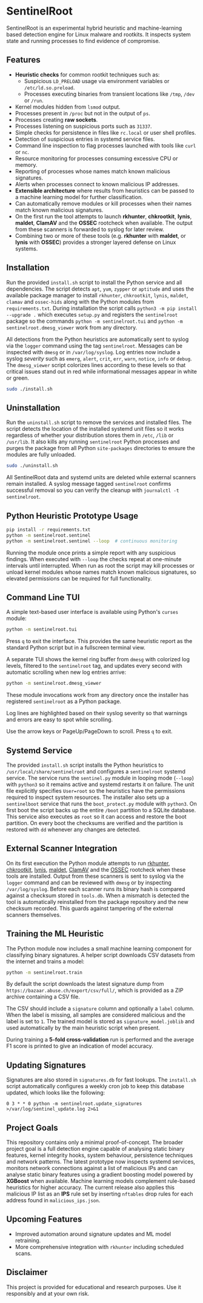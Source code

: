 # SentinelRoot

SentinelRoot is an experimental hybrid heuristic and machine-learning based detection engine for Linux malware and rootkits. It inspects system state and running processes to find evidence of compromise.

## Features

- **Heuristic checks** for common rootkit techniques such as:
  - Suspicious `LD_PRELOAD` usage via environment variables or `/etc/ld.so.preload`.
  - Processes executing binaries from transient locations like `/tmp`, `/dev` or `/run`.
- Kernel modules hidden from `lsmod` output.
- Processes present in `/proc` but not in the output of `ps`.
- Processes creating **raw sockets**.
- Processes listening on suspicious ports such as `31337`.
- Simple checks for persistence in files like `rc.local` or user shell profiles.
- Detection of suspicious entries in systemd service files.
- Command line inspection to flag processes launched with tools like `curl` or `nc`.
- Resource monitoring for processes consuming excessive CPU or memory.
- Reporting of processes whose names match known malicious signatures.
- Alerts when processes connect to known malicious IP addresses.
- **Extensible architecture** where results from heuristics can be passed to a machine learning model for further classification.
- Can automatically remove modules or kill processes when their names match
  known malicious signatures.
- On the first run the tool attempts to launch **rkhunter**, **chkrootkit**,
  **lynis**, **maldet**, **ClamAV** and the **OSSEC** rootcheck when available. The output
  from these scanners is forwarded to syslog for later review.
- Combining two or more of these tools (e.g. **rkhunter** with **maldet**, or
  **lynis** with **OSSEC**) provides a stronger layered defense on Linux
  systems.

## Installation

Run the provided `install.sh` script to install the Python service and all
dependencies. The script detects `apt`, `yum`, `zypper` or `aptitude` and uses
the available package manager to install `rkhunter`, `chkrootkit`, `lynis`,
`maldet`, `clamav` and `ossec-hids` along with the Python modules from
`requirements.txt`.  During installation the script calls `python3 -m pip
install --upgrade .` which executes `setup.py` and registers the
`sentinelroot` package so the commands `python -m sentinelroot.tui` and
`python -m sentinelroot.dmesg_viewer` work from any directory.

All detections from the Python heuristics are automatically sent to syslog via
the `logger` command using the tag `sentinelroot`.  Messages can be inspected
with `dmesg` or in `/var/log/syslog`.
Log entries now include a syslog *severity* such as `emerg`, `alert`,
`crit`, `err`, `warn`, `notice`, `info` or `debug`.  The
`dmesg_viewer` script colorizes lines according to these levels so that
critical issues stand out in red while informational messages appear in
white or green.

```bash
sudo ./install.sh
```

## Uninstallation

Run the `uninstall.sh` script to remove the services and installed files.  The
script detects the location of the installed systemd unit files so it works
regardless of whether your distribution stores them in `/etc`, `/lib` or
`/usr/lib`.  It also kills any running `sentinelroot` Python processes and
purges the package from all Python `site-packages` directories to ensure the
modules are fully unloaded.

```bash
sudo ./uninstall.sh
```

All SentinelRoot data and systemd units are deleted while external scanners
remain installed.  A syslog message tagged `sentinelroot` confirms successful
removal so you can verify the cleanup with `journalctl -t sentinelroot`.


## Python Heuristic Prototype Usage

```bash
pip install -r requirements.txt
python -m sentinelroot.sentinel
python -m sentinelroot.sentinel --loop  # continuous monitoring
```

Running the module once prints a simple report with any suspicious findings.
When executed with `--loop` the checks repeat at one-minute intervals until
interrupted. When run as root the script may kill processes or unload kernel
modules whose names match known malicious signatures, so elevated permissions
can be required for full functionality.

## Command Line TUI

A simple text-based user interface is available using Python's `curses` module:

```bash
python -m sentinelroot.tui
```

Press `q` to exit the interface. This provides the same heuristic report as the
standard Python script but in a fullscreen terminal view.

A separate TUI shows the kernel ring buffer from `dmesg` with colorized log
levels, filtered to the `sentinelroot` tag, and updates every second with
automatic scrolling when new log entries arrive:

```bash
python -m sentinelroot.dmesg_viewer
```

These module invocations work from any directory once the installer has
registered `sentinelroot` as a Python package.

Log lines are highlighted based on their syslog severity so that warnings and
errors are easy to spot while scrolling.

Use the arrow keys or PageUp/PageDown to scroll.  Press `q` to exit.

## Systemd Service

The provided `install.sh` script installs the Python heuristics to
`/usr/local/share/sentinelroot` and configures a `sentinelroot` systemd
service. The service runs the `sentinel.py` module in looping mode
(`--loop`) with `python3` so it remains active and systemd restarts it on
failure. The unit file explicitly specifies `User=root` so the
heuristics have the permissions required to inspect system resources. The
installer also sets up a `sentinelboot` service that
runs the `boot_protect.py` module with `python3`. On first boot the script
backs up the entire `/boot` partition to a SQLite database. This service also
executes as `root` so it can access and restore the boot partition. On every boot the
checksums are verified and the partition is restored with ``dd`` whenever any
changes are detected.

## External Scanner Integration

On its first execution the Python module attempts to run [rkhunter](http://rkhunter.sourceforge.net/), [chkrootkit](http://www.chkrootkit.org/), [lynis](https://cisofy.com/lynis/), [maldet](https://www.rfxn.com/projects/linux-malware-detect/), [ClamAV](https://www.clamav.net/) and the [OSSEC](https://www.ossec.net/) rootcheck when these tools are installed. Output from these scanners is sent to syslog via the `logger` command and can be reviewed with `dmesg` or by inspecting `/var/log/syslog`.
Before each scanner runs its binary hash is compared against a checksum stored in
`tools.db`.  When a mismatch is detected the tool is automatically reinstalled
from the package repository and the new checksum recorded.  This guards against
tampering of the external scanners themselves.

## Training the ML Heuristic

The Python module now includes a small machine learning component for classifying
binary signatures. A helper script downloads CSV datasets from the internet and
trains a model:

```bash
python -m sentinelroot.train
```

By default the script downloads the latest signature dump from
`https://bazaar.abuse.ch/export/csv/full/`, which is provided as a ZIP
archive containing a CSV file.

The CSV should include a `signature` column and optionally a `label` column.
When the label is missing, all samples are considered malicious and the label is
set to `1`. The trained model is stored as `signature_model.joblib` and used
automatically by the main heuristic script when present.

During training a **5-fold cross-validation** run is performed and the average
F1 score is printed to give an indication of model accuracy.

## Updating Signatures

Signatures are also stored in `signatures.db` for fast lookups. The
`install.sh` script automatically configures a weekly cron job to keep this
database updated, which looks like the following:

```cron
0 3 * * 0 python -m sentinelroot.update_signatures >/var/log/sentinel_update.log 2>&1
```

## Project Goals

This repository contains only a minimal proof-of-concept. The broader project goal is a full detection engine capable of analysing static binary features, kernel integrity hooks, system behaviour, persistence techniques and network patterns. The latest prototype now inspects systemd services, monitors network connections against a list of malicious IPs and can analyse static binary features using a gradient boosting model powered by **XGBoost** when available. Machine learning models complement rule-based heuristics for higher accuracy. The current release also applies this malicious IP list as an **IPS** rule set by inserting `nftables` drop rules for each address found in `malicious_ips.json`.

## Upcoming Features

- Improved automation around signature updates and ML model retraining.
- More comprehensive integration with `rkhunter` including scheduled scans.

## Disclaimer

This project is provided for educational and research purposes. Use it responsibly and at your own risk.
